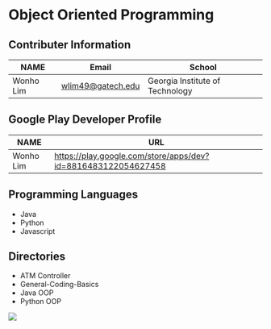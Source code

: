 # Object Oriented Programming 

## Contributer Information
<!-- Tables -->
| NAME      | Email                |School                           |
| --------- | -------------------- |---------------------------------|
| Wonho Lim | wlim49@gatech.edu    | Georgia Institute of Technology |

## Google Play Developer Profile
| NAME      | URL                                                           |       
| --------- | --------------------------------------------------------------|
| Wonho Lim | https://play.google.com/store/apps/dev?id=8816483122054627458 |

## Programming Languages
* Java 
* Python 
* Javascript

## Directories
* ATM Controller
* General-Coding-Basics
* Java OOP
* Python OOP

![](https://www.itprotoday.com/sites/itprotoday.com/files/programming.jpg)
